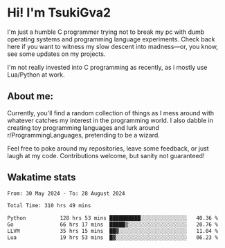 # Hi! I'm TsukiGva2

I'm just a humble C programmer trying not to break my pc with dumb operating systems and programming language experiments. Check back here if you want to witness my slow descent into madness—or, you know, see some updates on my projects.

I'm not really invested into C programming as recently, as i mostly use Lua/Python at work.

## About me:

Currently, you'll find a random collection of things as I mess around with whatever catches my interest in the programming world. I also dabble in creating toy programming languages and lurk around r/ProgrammingLanguages, pretending to be a wizard.

Feel free to poke around my repositories, leave some feedback, or just laugh at my code. Contributions welcome, but sanity not guaranteed!

## Wakatime stats
<!--START_SECTION:waka-->

```txt
From: 30 May 2024 - To: 28 August 2024

Total Time: 310 hrs 49 mins

Python           128 hrs 53 mins ██████████░░░░░░░░░░░░░░░   40.36 %
Go               66 hrs 17 mins  █████▒░░░░░░░░░░░░░░░░░░░   20.76 %
LLVM             35 hrs 15 mins  ██▓░░░░░░░░░░░░░░░░░░░░░░   11.04 %
Lua              19 hrs 53 mins  █▓░░░░░░░░░░░░░░░░░░░░░░░   06.23 %
```

<!--END_SECTION:waka-->

